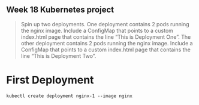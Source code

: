 ## Week 18 Kubernetes project 

> Spin up two deployments. One deployment contains 2 pods running the nginx image. Include a ConfigMap that points to a custom index.html page that contains the line “This is Deployment One”. The other deployment contains 2 pods running the nginx image. Include a ConfigMap that points to a custom index.html page that contains the line “This is Deployment Two”.

# First Deployment
```shell
kubectl create deployment nginx-1 --image nginx